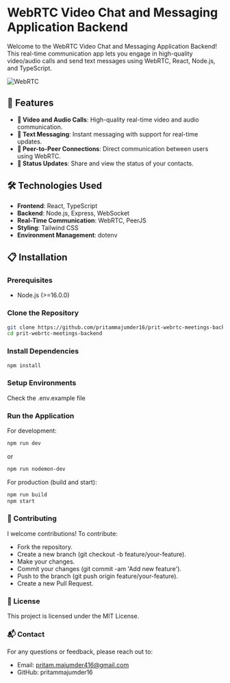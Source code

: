 # WebRTC Video Chat and Messaging Application Backend

Welcome to the WebRTC Video Chat and Messaging Application Backend! This real-time communication app lets you engage in high-quality video/audio calls and send text messages using WebRTC, React, Node.js, and TypeScript.

![WebRTC](https://upload.wikimedia.org/wikipedia/commons/6/68/WebRTC_Logo.svg)

## 🚀 Features

- **🎥 Video and Audio Calls**: High-quality real-time video and audio communication.
- **💬 Text Messaging**: Instant messaging with support for real-time updates.
- **🔗 Peer-to-Peer Connections**: Direct communication between users using WebRTC.
- **📝 Status Updates**: Share and view the status of your contacts.

## 🛠️ Technologies Used

- **Frontend**: React, TypeScript
- **Backend**: Node.js, Express, WebSocket
- **Real-Time Communication**: WebRTC, PeerJS
- **Styling**: Tailwind CSS
- **Environment Management**: dotenv

## 📋 Installation

### Prerequisites

- Node.js (>=16.0.0)

### Clone the Repository

```bash
git clone https://github.com/pritammajumder16/prit-webrtc-meetings-backend.git
cd prit-webrtc-meetings-backend
```

### Install Dependencies

```bash
npm install
```

### Setup Environments

Check the .env.example file

### Run the Application

For development:

```bash
npm run dev
```

or

```bash
npm run nodemon-dev
```

For production (build and start):

```bash
npm run build
npm start
```

### 🤝 Contributing

I welcome contributions! To contribute:

- Fork the repository.
- Create a new branch (git checkout -b feature/your-feature).
- Make your changes.
- Commit your changes (git commit -am 'Add new feature').
- Push to the branch (git push origin feature/your-feature).
- Create a new Pull Request.

### 📜 License

This project is licensed under the MIT License.

### 📬 Contact

For any questions or feedback, please reach out to:

- Email: pritam.majumder416@gmail.com
- GitHub: pritammajumder16
